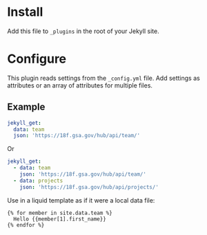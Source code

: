 # Install

Add this file to `_plugins` in the root of your Jekyll site.

# Configure

This plugin reads settings from the `_config.yml` file. Add settings as attributes or an array of attributes for multiple files.

## Example

```yml
jekyll_get:
  data: team
  json: 'https://18f.gsa.gov/hub/api/team/'
```

Or

```yml
jekyll_get:
  - data: team
    json: 'https://18f.gsa.gov/hub/api/team/'
  - data: projects
    json: 'https://18f.gsa.gov/hub/api/projects/'
```

Use in a liquid template as if it were a local data file:

```liquid
{% for member in site.data.team %}
  Hello {{member[1].first_name}}
{% endfor %}
```